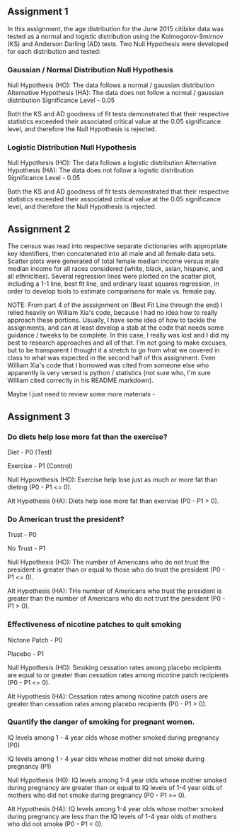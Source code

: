 ## Assignment 1

In this assignment, the age distribution for the June 2015 citibike data was tested as a normal and logistic distribution using the Kolmogorov-Smirnov (KS) and Anderson Darling (AD) tests.  Two Null Hypothesis were developed for each distribution and tested:

### Gaussian / Normal Distribution Null Hypothesis

Null Hypothesis (HO): The data follows a normal / gaussian distribution
Alternative Hypothesis (HA): The data does not follow a normal / gaussian distribution
Significance Level - 0.05

Both the KS and AD goodness of fit tests demonstrated that their respective statistics exceeded their associated critical value at the 0.05 significance level, and therefore the Null Hypothesis is rejected.

### Logistic Distribution Null Hypothesis

Null Hypothesis (HO): The data follows a logistic distribution
Alternative Hypothesis (HA): The data does not follow a logistic distribution
Significance Level - 0.05

Both the KS and AD goodness of fit tests demonstrated that their respective statistics exceeded their associated critical value at the 0.05 significance level, and therefore the Null Hypothesis is rejected.

## Assignment 2

The census was read into respective separate dictionaries with appropriate key identifiers, then concatenated into all male and all female data sets.  Scatter plots were generated of total female median income versus male median income for all races considered (white, black, asian, hispanic, and all ethnicities).  Several regression lines were plotted on the scatter plot, including a 1-1 line, best fit line, and ordinary least squares regression, in order to develop tools to estimate comparisons for male vs. female pay.  

NOTE:  From part 4 of the asssignment on (Best Fit Line through the end) I relied heavily on William Xia's code, because I had no idea how to really approach these portions.  Usually, I have some idea of how to tackle the assignments, and can at least develop a stab at the code that needs some guidance / tweeks to be complete.  In this case, I really was lost and I did my best to research approaches and all of that.  I'm not going to make excuses, but to be transparent I thought it a stretch to go from what we covered in class to what was expected in the second half of this assignment.  Even William Xia's code that I borrowed was cited from someone else who apparently is very versed is python / statistics (not sure who, I'm sure William cited correctly in his README markdown).

Maybe I just need to review some more materials - 

## Assignment 3

### Do diets help lose more fat than the exercise?

Diet - P0  (Test)

Exercise - P1 (Control)

Null Hypowthesis (HO): Exercise help lose just as much or more fat than dieting (P0 - P1 <= 0).

Alt Hypothesis (HA): Diets help lose more fat than exervise (P0 - P1 > 0).

### Do American trust the president?

Trust - P0

No Trust - P1

Null Hypothesis (HO): The number of Americans who do not trust the president is greater than or equal to those who do trust the president (P0 - P1 <= 0).

Alt Hypothesis (HA):  THe number of Americans who trust the president is greater than the number of Americans who do not trust the president (P0 - P1 > 0).

### Effectiveness of nicotine patches to quit smoking

Nictone Patch - P0

Placebo - P1

Null Hypothesis (HO): Smoking cessation rates among placebo recipients are equal to or greater than cessation rates among nicotine patch recipients (P0 - P1 <= 0).

Alt Hypothesis (HA): Cessation rates among nicotine patch users are greater than cessation rates among placebo recipients (P0 - P1 > 0).

### Quantify the danger of smoking for pregnant women.

IQ levels among 1 - 4 year olds whose mother smoked during pregnancy (P0)

IQ levels among 1 - 4 year olds whose mother did not smoke during pregnancy (P1)

Null Hypothesis (H0): IQ levels among 1-4 year olds whose mother smoked during pregnancy are greater than or equal to IQ levels of 1-4 year olds of mothers who did not smoke during pregnancy (P0 - P1 >= 0).

Alt Hypothesis (HA): IQ levels among 1-4 year olds whose mother smoked during pregnancy are less than the IQ levels of 1-4 year olds of mothers who did not smoke (P0 - P1 < 0).


